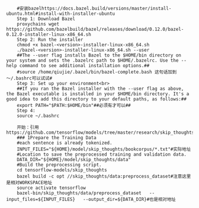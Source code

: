 		#安装bazelhttps://docs.bazel.build/versions/master/install-ubuntu.html#install-with-installer-ubuntu
		Step 1: Download Bazel
		proxychains wget https://github.com/bazelbuild/bazel/releases/download/0.12.0/bazel-0.12.0-installer-linux-x86_64.sh
		Step 2: Run the installer
		chmod +x bazel-<version>-installer-linux-x86_64.sh
		./bazel-<version>-installer-linux-x86_64.sh --user
		##The --user flag installs Bazel to the $HOME/bin directory on your system and sets the .bazelrc path to $HOME/.bazelrc. Use the --help command to see additional installation options.##
		#source /home/qiujie/.bazel/bin/bazel-complete.bash 这句话加到～/.bashrc可以试试#
		Step 3: Set up your environment<br>
		##If you ran the Bazel installer with the --user flag as above, the Bazel executable is installed in your $HOME/bin directory. It's a good idea to add this directory to your default paths, as follows:##
		export PATH="$PATH:$HOME/bin"##必须有才可以##
		Step 4:
		source ~/.bashrc

		开始：引用https://github.com/tensorflow/models/tree/master/research/skip_thoughts
		### 1Prepare the Training Data
		#each sentence is already tokenized.
		INPUT_FILES="${HOME}/model/skip_thoughts/bookcorpus/*.txt"#实际地址
		#Location to save the preprocessed training and validation data.
		DATA_DIR="${HOME}/model/skip_thoughts/data"
		#Build the preprocessing script.
		cd tensorflow-models/skip_thoughts
		bazel build -c opt //skip_thoughts/data:preprocess_dataset#注意这里是相对WORKSPACE地址
		source activate tensorflow
		bazel-bin/skip_thoughts/data/preprocess_dataset   --input_files=${INPUT_FILES}   --output_dir=${DATA_DIR}#也是相对地址



